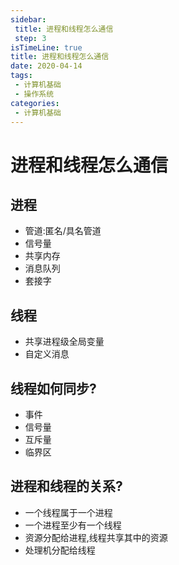 ```yaml
---
sidebar:
 title: 进程和线程怎么通信
 step: 3
isTimeLine: true
title: 进程和线程怎么通信
date: 2020-04-14
tags:
 - 计算机基础
 - 操作系统
categories:
 - 计算机基础
---
```

# 进程和线程怎么通信
## 进程
* 管道:匿名/具名管道
* 信号量
* 共享内存
* 消息队列
* 套接字

## 线程
* 共享进程级全局变量
* 自定义消息

## 线程如何同步?
* 事件
* 信号量
* 互斥量
* 临界区

## 进程和线程的关系?
* 一个线程属于一个进程
* 一个进程至少有一个线程
* 资源分配给进程,线程共享其中的资源
* 处理机分配给线程

<comment/>
